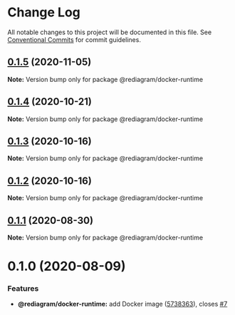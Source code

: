 # Change Log

All notable changes to this project will be documented in this file.
See [Conventional Commits](https://conventionalcommits.org) for commit guidelines.

## [0.1.5](https://github.com/kamiazya/rediagram/compare/@rediagram/docker-runtime@0.1.4...@rediagram/docker-runtime@0.1.5) (2020-11-05)

**Note:** Version bump only for package @rediagram/docker-runtime





## [0.1.4](https://github.com/kamiazya/rediagram/compare/@rediagram/docker-runtime@0.1.3...@rediagram/docker-runtime@0.1.4) (2020-10-21)

**Note:** Version bump only for package @rediagram/docker-runtime





## [0.1.3](https://github.com/kamiazya/rediagram/compare/@rediagram/docker-runtime@0.1.2...@rediagram/docker-runtime@0.1.3) (2020-10-16)

**Note:** Version bump only for package @rediagram/docker-runtime





## [0.1.2](https://github.com/kamiazya/rediagram/compare/@rediagram/docker-runtime@0.1.1...@rediagram/docker-runtime@0.1.2) (2020-10-16)

**Note:** Version bump only for package @rediagram/docker-runtime





## [0.1.1](https://github.com/kamiazya/rediagram/compare/@rediagram/docker-runtime@0.1.0...@rediagram/docker-runtime@0.1.1) (2020-08-30)

**Note:** Version bump only for package @rediagram/docker-runtime





# 0.1.0 (2020-08-09)


### Features

* **@rediagram/docker-runtime:** add Docker image ([5738363](https://github.com/kamiazya/rediagram/commit/5738363bf0b44c3da52e1d9ebb26746f949d41f7)), closes [#7](https://github.com/kamiazya/rediagram/issues/7)
